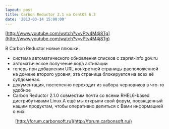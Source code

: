 ```yaml
---
layout: post
title: Carbon Reductor 2.1 на CentOS 6.3
date: '2013-03-14 15:00:00'
---
```


[http://www.youtube.com/watch?v=vPtv4M4j8Tg](http://www.youtube.com/watch?v=vPtv4M4j8Tg)

В Carbon Reductor новые плюшки:

*   система автоматического обновления списков с zapret-info.gov.ru&nbsp;
*   автоматическое получение кода активации&nbsp;
*   теперь при добавлении URL конкретной страницы расположенной на домене второго уровня, эта страница блокируется на всех её субдоменах.
*   документация, постепенно переходит из набора черновиков в что-то удобное
*   Carbon Reductor 2.1.0 совместим почти со всеми RHEL6-based дистрибутивами Linux.А ещё мы открыли свой форум, посвященный нашим продуктам, чтобы     оперативно делиться с Вами информацией о них: 

&nbsp;&nbsp;&nbsp;&nbsp;&nbsp;&nbsp;&nbsp; [http://forum.carbonsoft.ru](http://forum.carbonsoft.ru/)